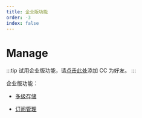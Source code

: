 ```yaml
---
title: 企业版功能
order: -3
index: false
---
```


# Manage

:::tip
试用企业版功能，请[点击此处](https://dl.cnosdb.com/contact/u.jpg)添加 CC 为好友。
:::

企业版功能：

- [多级存储](../manage/tiered_storage.md)

- [订阅管理](../manage/subscriptions.md)